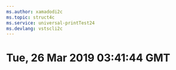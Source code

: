 ```yaml
---
ms.author: xamadodi2c
ms.topic: struct4c
ms.service: universal-printTest24
ms.devlang: vstscli2c
---
```

# Tue, 26 Mar 2019 03:41:44 GMT


